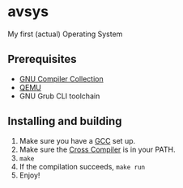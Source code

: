 # avsys
My first (actual) Operating System

## Prerequisites
- [GNU Compiler Collection](https://gcc.gnu.org/)
- [QEMU](https://www.qemu.org/)
- GNU Grub CLI toolchain

## Installing and building
1. Make sure you have a [GCC](https://gcc.gnu.org/) set up.
2. Make sure the [Cross Compiler](https://wiki.osdev.org/GCC_Cross-Compiler) is in your PATH.
3. ``make``
4. If the compilation succeeds, ``make run``
5. Enjoy!
